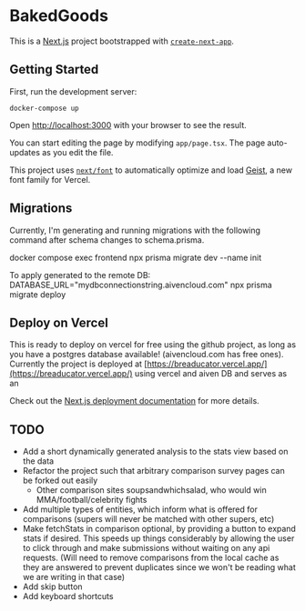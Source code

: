 # BakedGoods

This is a [Next.js](https://nextjs.org) project bootstrapped with [`create-next-app`](https://nextjs.org/docs/app/api-reference/cli/create-next-app).

## Getting Started

First, run the development server:

`docker-compose up`

Open [http://localhost:3000](http://localhost:3000) with your browser to see the result.

You can start editing the page by modifying `app/page.tsx`. The page auto-updates as you edit the file.

This project uses [`next/font`](https://nextjs.org/docs/app/building-your-application/optimizing/fonts) to automatically optimize and load [Geist](https://vercel.com/font), a new font family for Vercel.

## Migrations

Currently, I'm generating and running migrations with the following command after schema changes to schema.prisma.

docker compose exec frontend npx prisma migrate dev --name init

To apply generated  to the remote DB:
DATABASE_URL="mydbconnectionstring.aivencloud.com" npx prisma migrate deploy


## Deploy on Vercel

This is ready to deploy on vercel for free using the github project, as long as you have a postgres database available! (aivencloud.com has free ones). Currently the project is deployed at [https://breaducator.vercel.app/](https://breaducator.vercel.app/) using vercel and aiven DB and serves as an

Check out the [Next.js deployment documentation](https://nextjs.org/docs/app/building-your-application/deploying) for more details.


## TODO
* Add a short dynamically generated analysis to the stats view based on the data
* Refactor the project such that arbitrary comparison survey pages can be forked out easily
    * Other comparison sites soupsandwhichsalad, who would win MMA/football/celebrity fights
* Add multiple types of entities, which inform what is offered for comparisons (supers will never be matched with other supers, etc)
* Make fetchStats in comparison optional, by providing a button to expand stats if desired. This speeds up things considerably by allowing the user to click through and make submissions without waiting on any api requests. (Will need to remove comparisons from the local cache as they are answered to prevent duplicates since we won't be reading what we are writing in that case)
* Add skip button
* Add keyboard shortcuts